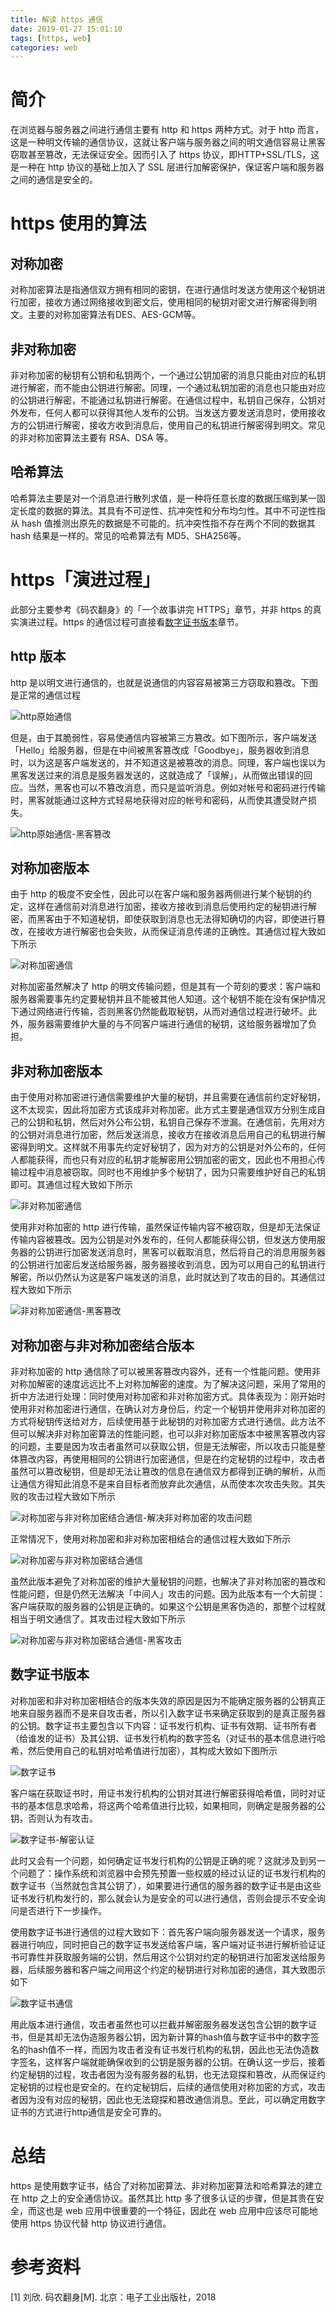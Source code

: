 ```yaml
---
title: 解读 https 通信
date: 2019-01-27 15:01:10
tags: [https, web]
categories: web
---
```


# 简介

在浏览器与服务器之间进行通信主要有 http 和 https 两种方式。对于 http 而言，这是一种明文传输的通信协议，这就让客户端与服务器之间的明文通信容易让黑客窃取甚至篡改，无法保证安全。因而引入了 https 协议，即HTTP+SSL/TLS，这是一种在 http 协议的基础上加入了 SSL 层进行加解密保护，保证客户端和服务器之间的通信是安全的。

<!-- more -->

# https 使用的算法

## 对称加密

对称加密算法是指通信双方拥有相同的密钥，在进行通信时发送方使用这个秘钥进行加密，接收方通过网络接收到密文后，使用相同的秘钥对密文进行解密得到明文。主要的对称加密算法有DES、AES-GCM等。

## 非对称加密

非对称加密的秘钥有公钥和私钥两个，一个通过公钥加密的消息只能由对应的私钥进行解密，而不能由公钥进行解密。同理，一个通过私钥加密的消息也只能由对应的公钥进行解密，不能通过私钥进行解密。在通信过程中，私钥自己保存，公钥对外发布，任何人都可以获得其他人发布的公钥。当发送方要发送消息时，使用接收方的公钥进行解密，接收方收到消息后，使用自己的私钥进行解密得到明文。常见的非对称加密算法主要有 RSA、DSA 等。

## 哈希算法

哈希算法主要是对一个消息进行散列求值，是一种将任意长度的数据压缩到某一固定长度的数据的算法。其具有不可逆性、抗冲突性和分布均匀性。其中不可逆性指从 hash 值推测出原先的数据是不可能的。抗冲突性指不存在两个不同的数据其 hash 结果是一样的。常见的哈希算法有 MD5、SHA256等。

# https「演进过程」

此部分主要参考《码农翻身》的「一个故事讲完 HTTPS」章节，并非 https 的真实演进过程。https 的通信过程可直接看[数字证书版本](#数字证书版本)章节。

## http 版本

http 是以明文进行通信的，也就是说通信的内容容易被第三方窃取和篡改。下图是正常的通信过程

![http原始通信](/images/https-1.png)

但是，由于其脆弱性，容易使通信内容被第三方篡改。如下图所示，客户端发送「Hello」给服务器，但是在中间被黑客篡改成「Goodbye」，服务器收到消息时，以为这是客户端发送的，并不知道这是被篡改的消息。同理，客户端也误以为黑客发送过来的消息是服务器发送的，这就造成了「误解」，从而做出错误的回应。当然，黑客也可以不篡改消息，而只是监听消息。例如对帐号和密码进行传输时，黑客就能通过这种方式轻易地获得对应的帐号和密码，从而使其遭受财产损失。

![http原始通信-黑客篡改](/images/https-2.png)

## 对称加密版本

由于 http 的极度不安全性，因此可以在客户端和服务器两侧进行某个秘钥的约定，这样在通信前对消息进行加密，接收方接收到消息后使用约定的秘钥进行解密，而黑客由于不知道秘钥，即使获取到消息也无法得知确切的内容，即使进行篡改，在接收方进行解密也会失败，从而保证消息传递的正确性。其通信过程大致如下所示

![对称加密通信](/images/https-3.png)

对称加密虽然解决了 http 的明文传输问题，但是其有一个苛刻的要求：客户端和服务器需要事先约定要秘钥并且不能被其他人知道。这个秘钥不能在没有保护情况下通过网络进行传输，否则黑客仍然能截取秘钥，从而对通信过程进行破坏。此外，服务器需要维护大量的与不同客户端进行通信的秘钥，这给服务器增加了负担。

## 非对称加密版本

由于使用对称加密进行通信需要维护大量的秘钥，并且需要在通信前约定好秘钥，这不太现实，因此将加密方式该成非对称加密。此方式主要是通信双方分别生成自己的公钥和私钥，然后对外公布公钥，私钥自己保存不泄漏。在通信前，先用对方的公钥对消息进行加密，然后发送消息，接收方在接收消息后用自己的私钥进行解密得到明文。这样就不用事先约定好秘钥了，因为对方的公钥是对外公布的，任何人都能获得，而也只有对应的私钥才能解密用公钥加密的密文，因此也不用担心传输过程中消息被窃取。同时也不用维护多个秘钥了，因为只需要维护好自己的私钥即可。其通信过程大致如下所示

![非对称加密通信](/images/https-4.png)

使用非对称加密的 http 进行传输，虽然保证传输内容不被窃取，但是却无法保证传输内容被篡改。因为公钥是对外发布的，任何人都能获得公钥，但发送方使用服务器的公钥进行加密发送消息时，黑客可以截取消息，然后将自己的消息用服务器的公钥进行加密后发送给服务器，服务器接收到消息，因为可以用自己的私钥进行解密，所以仍然认为这是客户端发送的消息，此时就达到了攻击的目的。其通信过程大致如下所示

![非对称加密通信-黑客篡改](/images/https-5.png)

## 对称加密与非对称加密结合版本

非对称加密的 http 通信除了可以被黑客篡改内容外，还有一个性能问题。使用非对称加解密的速度远远比不上对称加解密的速度。为了解决这问题，采用了常用的折中方法进行处理：同时使用对称加密和非对称加密方式。具体表现为：刚开始时使用非对称加密进行通信，在确认对方身份后，约定一个秘钥并使用非对称加密的方式将秘钥传送给对方，后续使用基于此秘钥的对称加密方式进行通信。此方法不但可以解决非对称加密算法的性能问题，也可以非对称加密版本中被黑客篡改内容的问题，主要是因为攻击者虽然可以获取公钥，但是无法解密，所以攻击只能是整体篡改内容，再使用相同的公钥进行加密通信，但是在约定秘钥的过程中，攻击者虽然可以篡改秘钥，但是却无法让篡改的信息在通信双方都得到正确的解析，从而让通信方得知此消息不是来自目标者而放弃此次通信，从而使本次攻击失败。其失败的攻击过程大致如下所示

![对称加密与非对称加密结合通信-解决非对称加密的攻击问题](/images/https-6.png)

正常情况下，使用对称加密和非对称加密相结合的通信过程大致如下所示

![对称加密与非对称加密结合通信](/images/https-7.png)

虽然此版本避免了对称加密的维护大量秘钥的问题，也解决了非对称加密的篡改和性能问题，但是仍然无法解决「中间人」攻击的问题。因为此版本有一个大前提：客户端获取的服务器的公钥是正确的。如果这个公钥是黑客伪造的，那整个过程就相当于明文通信了。其攻击过程大致如下所示

![对称加密与非对称加密结合通信-黑客攻击](/images/https-8.png)

## 数字证书版本

对称加密和非对称加密相结合的版本失效的原因是因为不能确定服务器的公钥真正地来自服务器而不是来自攻击者，所以引入数字证书来确定获取到的是真正服务器的公钥。数字证书主要包含以下内容：证书发行机构、证书有效期、证书所有者（给谁发的证书）及其公钥、证书发行机构的数字签名（对证书的基本信息进行哈希，然后使用自己的私钥对哈希值进行加密），其构成大致如下图所示

![数字证书](/images/https-9.png)

客户端在获取证书时，用证书发行机构的公钥对其进行解密获得哈希值，同时对证书的基本信息求哈希，将这两个哈希值进行比较，如果相同，则确定是服务器的公钥，否则认为有攻击。

![数字证书-解密认证](/images/https-10.png)

此时又会有一个问题，如何确定证书发行机构的公钥是正确的呢？这就涉及到另一个问题了：操作系统和浏览器中会预先预置一些权威的经过认证的证书发行机构的数字证书（当然就包含其公钥了），如果要进行通信的服务器的数字证书是由这些证书发行机构发行的，那么就会认为是安全的可以进行通信，否则会提示不安全询问是否进行下一步操作。

使用数字证书进行通信的过程大致如下：首先客户端向服务器发送一个请求，服务器进行响应，同时把自己的数字证书发送给客户端，客户端对证书进行解析验证证书可靠性并获取服务端的公钥，然后用这个公钥对约定的秘钥进行加密发送给服务器，后续服务器和客户端之间用这个约定的秘钥进行对称加密的通信，其大致图示如下

![数字证书通信](/images/https-11.png)

用此版本进行通信，攻击者虽然也可以拦截并解密服务器发送包含公钥的数字证书，但是其却无法伪造服务器公钥，因为新计算的hash值与数字证书中的数字签名的hash值不一样，而因为攻击者没有证书发行机构的私钥，因此也无法伪造数字签名，这样客户端就能确保收到的公钥是服务器的公钥。在确认这一步后，接着约定秘钥的过程，攻击者因为没有服务器的私钥，也无法窥探和篡改，从而保证约定秘钥的过程也是安全的。在约定秘钥后，后续的通信使用对称加密的方式，攻击者因为没有对应的秘钥，因此也无法窥探和篡改通信消息。至此，可以确定用数字证书的方式进行http通信是安全可靠的。

# 总结

https 是使用数字证书，结合了对称加密算法、非对称加密算法和哈希算法的建立在 http 之上的安全通信协议。虽然其比 http 多了很多认证的步骤，但是其贵在安全，而这也是 web 应用中很重要的一个特征，因此在 web 应用中应该尽可能地使用 https 协议代替 http 协议进行通信。

# 参考资料

[1] 刘欣. 码农翻身[M]. 北京：电子工业出版社，2018